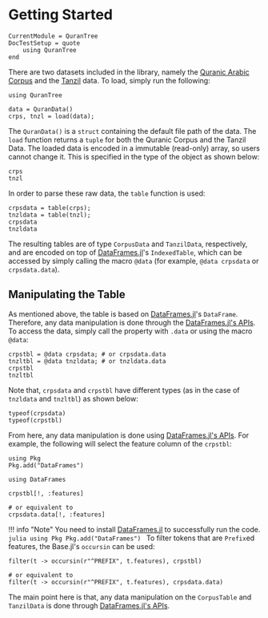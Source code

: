 Getting Started
=====

```@meta
CurrentModule = QuranTree
DocTestSetup = quote
    using QuranTree
end
```

There are two datasets included in the library, namely the [Quranic Arabic Corpus](https://corpus.quran.com/download/) and the [Tanzil](http://tanzil.net/download) data. To load, simply run the following:
```@repl abc
using QuranTree

data = QuranData()
crps, tnzl = load(data);
```
The `QuranData()` is a `struct` containing the default file path of the data. The `load` function returns a `tuple` for both the Quranic Corpus and the Tanzil Data. The loaded data is encoded in a immutable (read-only) array, so users cannot change it. This is specified in the type of the object as shown below:

```@repl abc
crps
tnzl
```
In order to parse these raw data, the `table` function is used:
```@repl abc
crpsdata = table(crps);
tnzldata = table(tnzl);
crpsdata
tnzldata
```
The resulting tables are of type `CorpusData` and `TanzilData`, respectively, and are encoded on top of [DataFrames.jl](https://github.com/JuliaData/DataFrames.jl)'s `IndexedTable`, which can be accessed by simply calling the macro `@data` (for example, `@data crpsdata` or `crpsdata.data`).

## Manipulating the Table
As mentioned above, the table is based on [DataFrames.jl](https://github.com/JuliaData/DataFrames.jl)'s  `DataFrame`. Therefore, any data manipulation is done through the [DataFrames.jl's APIs](https://dataframes.juliadata.org/stable/#API). To access the data, simply call the property with `.data` or using the macro `@data`:

```@repl abc
crpstbl = @data crpsdata; # or crpsdata.data
tnzltbl = @data tnzldata; # or tnzldata.data
crpstbl
tnzltbl
```
Note that, `crpsdata` and `crpstbl` have different types (as in the case of `tnzldata` and `tnzltbl`) as shown below:
```@repl abc
typeof(crpsdata)
typeof(crpstbl)
```
From here, any data manipulation is done using [DataFrames.jl's APIs](https://dataframes.juliadata.org/stable/#API). For example, the following will select the feature column of the `crpstbl`:

```@setup abc
using Pkg
Pkg.add("DataFrames")
```
```@repl abc
using DataFrames

crpstbl[!, :features]

# or equivalent to
crpsdata.data[!, :features]
```
!!! info "Note"
    You need to install [DataFrames.jl](https://github.com/JuliaData/DataFrames.jl) to successfully run the code. 
    ```julia
    using Pkg
    Pkg.add("DataFrames")
    ```
To filter tokens that are `Prefix`ed features, the Base.jl's `occursin` can be used:
```@repl abc
filter(t -> occursin(r"^PREFIX", t.features), crpstbl)

# or equivalent to
filter(t -> occursin(r"^PREFIX", t.features), crpsdata.data)
```
The main point here is that, any data manipulation on the `CorpusTable` and `TanzilData` is done through [DataFrames.jl's APIs](https://dataframes.juliadata.org/stable/#API).